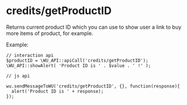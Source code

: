 credits/getProductID
===

Returns current product ID which you can use to show user a link to buy more items of product, for example.

Example:

```
// interaction api
$productID = \WU_API::apiCall('credits/getProductID');
\WU_API::showAlert( 'Product ID is ' . $value . ' !' );
```

```
// js api

wu.sendMessageToWU('credits/getProductID', {}, function(response){
  alert('Product ID is ' + response);
});
```
